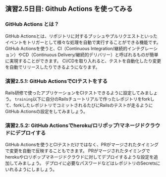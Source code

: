 ## 演習2.5日目: Github Actions を使ってみる

### GitHub Actions とは？
GitHub Actionsとは、リポジトリに対するプッシュやプルリクエストといったイベントをトリガーとして様々な処理を自動で実行することができる機能です。
GitHub Actionsを使うと、CI（Continuous Integration/継続的インテグレーション）やCD（Continuous Delivery/継続的デリバリー）と呼ばれるものが簡単に実現することができます。
CI/CDを取り入れると、テストを自動化したり変更を自動でリリースしたりできるようになります。

### 演習2.5.1: GitHub ActionsでCIテストをする
Rails研修で使ったアプリケーションをCIテストできるように設定してみましょう。
`training`以下に自分のRailsチュートリアルで作ったレポジトリをforkして、forkしたレポジトリでコミットされるたびにRailsのテストが走るようにGitHub Actionsの設定をしてみましょう。

### 演習2.5.2: GitHub Actionsでheroku/ロリポップ!マネージドクラウドにデプロイする
GitHub Actionsを使うとCIテストだけではなく、PRがマージされたタイミングで変更を自動で反映することもできます。
PRがマージされたタイミングでherokuやロリポップマネージドクラウドに対してデプロイするような設定を追加してみましょう。
デプロイに必要なパスワードなどはレポジトリのSecretsにいれるようにしましょう。

